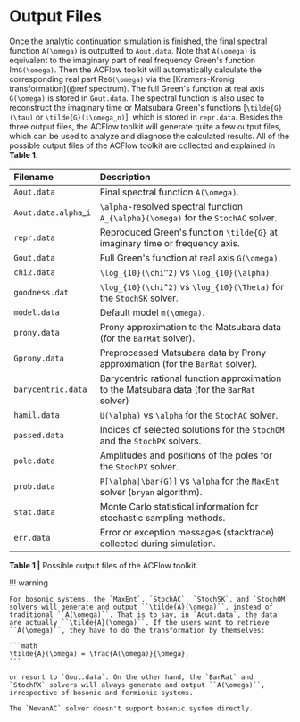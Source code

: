 # Output Files

Once the analytic continuation simulation is finished, the final spectral function ``A(\omega)`` is outputted to `Aout.data`. Note that ``A(\omega)`` is equivalent to the imaginary part of real frequency Green's function Im``G(\omega)``. Then the ACFlow toolkit will automatically calculate the corresponding real part Re``G(\omega)`` via the [Kramers-Kronig transformation](@ref spectrum). The full Green's function at real axis ``G(\omega)`` is stored in `Gout.data`. The spectral function is also used to reconstruct the imaginary time or Matsubara Green's functions [``\tilde{G}(\tau)`` or ``\tilde{G}(i\omega_n)``], which is stored in `repr.data`. Besides the three output files, the ACFlow toolkit will generate quite a few output files, which can be used to analyze and diagnose the calculated results. All of the possible output files of the ACFlow toolkit are collected and explained in **Table 1**.

| Filename | Description |
| :------- | :---------- |
|`Aout.data` | Final spectral function ``A(\omega)``. |
|`Aout.data.alpha`_``i`` | ``\alpha``-resolved spectral function ``A_{\alpha}(\omega)`` for the `StochAC` solver. |
|`repr.data` | Reproduced Green's function ``\tilde{G}`` at imaginary time or frequency axis. |
|`Gout.data` | Full Green's function at real axis ``G(\omega)``. |
|`chi2.data` | ``\log_{10}(\chi^2)`` vs ``\log_{10}(\alpha)``. |
|`goodness.dat` | ``\log_{10}(\chi^2)`` vs ``\log_{10}(\Theta)`` for the `StochSK` solver. |
|`model.data` | Default model ``m(\omega)``. |
|`prony.data` | Prony approximation to the Matsubara data (for the `BarRat` solver). |
|`Gprony.data` | Preprocessed Matsubara data by Prony approximation (for the `BarRat` solver). |
|`barycentric.data` | Barycentric rational function approximation to the Matsubara data (for the `BarRat` solver) |
|`hamil.data` | ``U(\alpha)`` vs ``\alpha`` for the `StochAC` solver. |
|`passed.data`| Indices of selected solutions for the `StochOM` and the `StochPX` solvers. |
|`pole.data` | Amplitudes and positions of the poles for the `StochPX` solver. |
|`prob.data` | ``P[\alpha\|\bar{G}]`` vs ``\alpha`` for the `MaxEnt` solver (`bryan` algorithm). |
|`stat.data` | Monte Carlo statistical information for stochastic sampling methods. |
|`err.data`| Error or exception messages (stacktrace) collected during simulation. |

**Table 1 |** Possible output files of the ACFlow toolkit.

!!! warning

    For bosonic systems, the `MaxEnt`, `StochAC`, `StochSK`, and `StochOM` solvers will generate and output ``\tilde{A}(\omega)``, instead of traditional ``A(\omega)``. That is to say, in `Aout.data`, the data are actually ``\tilde{A}(\omega)``. If the users want to retrieve ``A(\omega)``, they have to do the transformation by themselves:

    ```math
    \tilde{A}(\omega) = \frac{A(\omega)}{\omega},
    ```

    or resort to `Gout.data`. On the other hand, the `BarRat` and `StochPX` solvers will always generate and output ``A(\omega)``, irrespective of bosonic and fermionic systems.

    The `NevanAC` solver doesn't support bosonic system directly.
